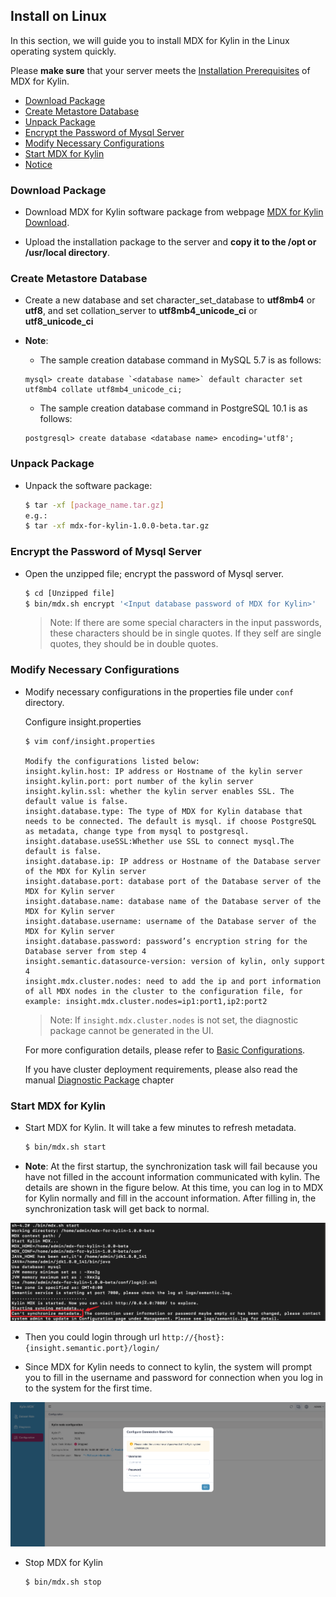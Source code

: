 ## Install on Linux

In this section, we will guide you to install MDX for Kylin in the Linux operating system quickly.

Please **make sure** that your server meets the [Installation Prerequisites](prerequisite.en.md) of MDX for Kylin. 

- [Download Package](#download-package)
- [Create Metastore Database](#create-metastore-database)
- [Unpack Package](#unpack-package)
- [Encrypt the Password of Mysql Server](#encrypt-the-password-of-mysql-server)
- [Modify Necessary Configurations](#modify-necessary-configurations)
- [Start MDX for Kylin](#start-mdx-for-kylin)
- [Notice](#notice)

### Download Package

- Download MDX for Kylin software package from webpage [MDX for Kylin Download](https://s3.cn-north-1.amazonaws.com.cn/public.kyligence.io/kylin/tar/mdx-for-kylin-1.0.0-beta.tar.gz).

- Upload the installation package to the server and **copy it to the /opt or /usr/local directory**.

### Create Metastore Database

- Create a new database and set character_set_database to **utf8mb4** or **utf8**, and set collation_server to **utf8mb4_unicode_ci** or **utf8_unicode_ci**

- **Note**: 

   - The sample creation database command in MySQL 5.7 is as follows:

   ```mysql
   mysql> create database `<database name>` default character set utf8mb4 collate utf8mb4_unicode_ci;
   ```
  
   - The sample creation database command in PostgreSQL 10.1 is as follows:

   ```
   postgresql> create database <database name> encoding='utf8';
   ```

### Unpack Package

- Unpack the software package:

   ```sh
   $ tar -xf [package_name.tar.gz]
   e.g.:
   $ tar -xf mdx-for-kylin-1.0.0-beta.tar.gz
   ```

### Encrypt the Password of Mysql Server

- Open the unzipped file; encrypt the password of Mysql server.

   ```sh
   $ cd [Unzipped file]
   $ bin/mdx.sh encrypt '<Input database password of MDX for Kylin>'
   ```

   > Note: If there are some special characters in the input passwords, these characters should be in single quotes. If they self are single quotes, they should be in double quotes.

### Modify Necessary Configurations

- Modify necessary configurations in the properties file under `conf` directory.

   Configure insight.properties

   ```properties
   $ vim conf/insight.properties
   
   Modify the configurations listed below:
   insight.kylin.host: IP address or Hostname of the kylin server
   insight.kylin.port: port number of the kylin server
   insight.kylin.ssl: whether the kylin server enables SSL. The default value is false.
   insight.database.type: The type of MDX for Kylin database that needs to be connected. The default is mysql. if choose PostgreSQL as metadata, change type from mysql to postgresql.
   insight.database.useSSL:Whether use SSL to connect mysql.The default is false.
   insight.database.ip: IP address or Hostname of the Database server of the MDX for Kylin server
   insight.database.port: database port of the Database server of the MDX for Kylin server
   insight.database.name: database name of the Database server of the MDX for Kylin server
   insight.database.username: username of the Database server of the MDX for Kylin server
   insight.database.password: password’s encryption string for the Database server from step 4
   insight.semantic.datasource-version: version of kylin, only support 4
   insight.mdx.cluster.nodes: need to add the ip and port information of all MDX nodes in the cluster to the configuration file, for example: insight.mdx.cluster.nodes=ip1:port1,ip2:port2
   ```
   
   > Note: If `insight.mdx.cluster.nodes` is not set, the diagnostic package cannot be generated in the UI.

   For more configuration details, please refer to [Basic Configurations](../configuration/properties.en.md).
   

   If you have cluster deployment requirements, please also read the manual [Diagnostic Package](../operations/diagnosis.en.md) chapter
   
### Start MDX for Kylin

- Start MDX for Kylin. It will take a few minutes to refresh metadata.

  ```sh
  $ bin/mdx.sh start
  ```

- **Note**: At the first startup, the synchronization task will fail because you have not filled in the account information communicated with kylin. The details are shown in the figure below. At this time, you can log in to MDX for Kylin normally and fill in the account information. After filling in, the synchronization task will get back to normal.

![Startup with synchronization failure](images/start.en.png)

- Then you could login through url `http://{host}:{insight.semantic.port}/login/`

- Since MDX for Kylin needs to connect to kylin, the system will prompt you to fill in the username and password for connection when you log in to the system for the first time.

![Fill in connection user information](images/configure_connection_info.en.png)

- Stop MDX for Kylin

   ```sh
   $ bin/mdx.sh stop
   ```
